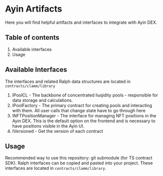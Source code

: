 # Ayin Artifacts
Here you will find helpful artifacts and interfaces to integrate with Ayin DEX.

## Table of contents
1. Available interfaces
2. Usage

## Available Interfaces
The interfaces and related Ralph data structures are located in `contracts/clamm/library`
1. IPoolCL - The backbone of concentrated liuqidity pools - responsible for data storage and calculations.
2. IPoolFactory - The primary contract for creating pools and interacting with them. All user calls that change state have to go through here
3. INFTPositionManager - The interface for managing NFT positions in the Ayin DEX. This is the default option on the frontend and is necessary to have positions visible in the Ayin UI.
4. IVersioned - Get the version of each contract

## Usage
Recommended way to use this repository: git submodule (for TS contract SDK).
Ralph interfaces can be copied and pasted into your project. These interfaces are located in `contracts/clamm/library`.
